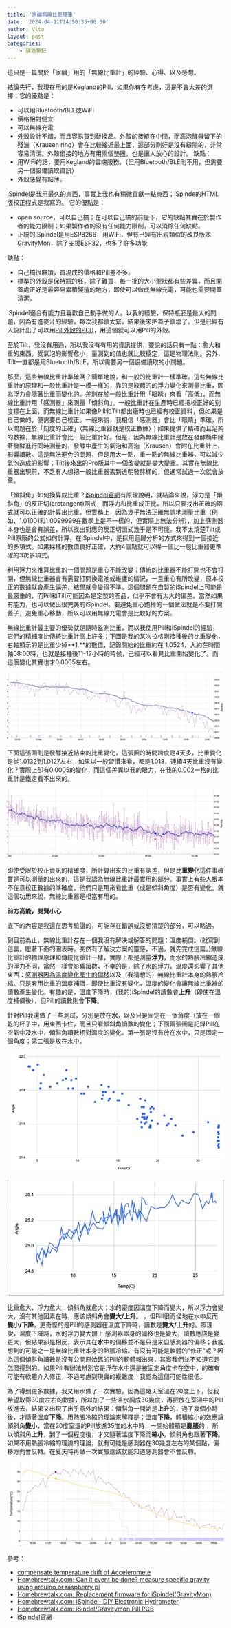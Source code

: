 ```yaml
---
title: '家釀無線比重隨筆'
date: '2024-04-11T14:50:35+00:00'
author: Vito
layout: post
categories:
    - 釀酒筆記
---
```

這只是一篇關於「家釀」用的「無線比重計」的經驗、心得、以及感想。

結論先行，我現在用的是Kegland的Pill，如果你有在考慮，這是不會太差的選擇；它的優點是：
- 可以用Bluetooth/BLE或WiFi
- 價格相對便宜
- 可以無線充電
- 外殼設計不錯，而且容易買到替換品。外殼的接縫在中間，而高泡酵母留下的殘渣（Krausen ring）會在比較接近最上面，這部分剛好是沒有縫隙的，非常容易清潔。外殼銜接的地方有用兩個墊圈，也是讓人放心的設計。
缺點：
- 用WiFi的話，要用Kegland的雲端服務。（但用Bluetooth/BLE則不用，但需要另一個設備讀取資訊）
- 外殼感覺有點薄。

iSpindel是我用最久的東西，事實上我也有稍微貢獻一點東西；iSpinde的HTML版校正程式是我寫的。
它的優點是：
- open source，可以自己搞；在可以自己搞的前提下，它的缺點其實在於製作者的能力限制；如果製作者的沒有任何能力限制，可以消除任何缺點。
- 正統的iSpindel是用ESP8266，用WiFi，但有已經有出現類似的改良版本[GravityMon](https://www.homebrewtalk.com/threads/replacement-firmware-for-ispindel-gravitymon.698058/)，除了支援ESP32，也多了許多功能.

缺點：
- 自己搞很麻煩，買現成的價格和Pill差不多。
- 標準的外殼是保特瓶的胚，除了難買，每一批的大小型狀都有些差異，而且開蓋處正好是最容易累積殘渣的地方，即使可以做成無線充電，可能也需要開蓋清潔。


iSpindel適合有能力且喜歡自己動手做的人。以我的經驗，保特瓶胚是最大的問題，因為有進麥汁的經驗，每次我都鎖太緊，結果後來把蓋子鎖壞了。但是已經有人設計出了可以用[Pill外殼的PCB](https://www.homebrewtalk.com/threads/ispindel-gravitymon-pill-pcb.732700/)，用這個就可以用Pill的外殼。

至於Tilt，我沒有用過，所以我沒有有用的資訊提供，要說的話只有一點：愈大和重的東西，受氣泡的影響愈小，量測到的值也就比較穩定，這是物理法則。另外，Tilt一直都是用Bluetooth/BLE，所以需要另一個設備讀取的小問題。

那麼，這些無線比重計準確嗎？簡單地說，和一般的比重計一樣準確。這些無線比重計的原理和一般比重計是一模一樣的，靠的是液體的的浮力變化來測量比重，因為浮力會隨著比重而變化的。差別在於一般比重計用「眼睛」來看「高低」，而無線比重計用「感測器」來測量「傾斜角」。一般比重計在生產時已經把校正好的刻度標在上面，而無線比重計如果像Pill和Tilt都出廠時也已經有校正資料，但如果是自已做的，便需要自己校正。一般來說，我相信「感測器」會比「眼睛」準確，所以問題在於「刻度的正確」（無線比重器就是校正數據）；如果提供了精確而且足夠的數據，無線比重計會比一般比重計好。但是，因為無線比重計是放在發酵桶中隨著發酵進行同時測量的，發酵中產生的氣泡和高泡（Krausen）會附在比重計上，影響讀數。這是無法避免的問題，但是用大一點、重一點的無線比重器，可以減少氣泡造成的影響；Tilt後來出的Pro版其中一個改變就是變大變重。其實在無線比重器出現前，不乏有人想把一般比重器丟到透明發酵桶的，但通常試過一次就會放棄。

「傾斜角」如何換算成比重？[iSpindel官網](https://www.ispindel.de)有原理說明，就結論來說，浮力是「傾斜角」的反正切(arctangent)函式，而浮力和比重成正比，所以只要找出正確的函式就可以正確的計算出比重。但實務上，因為幾乎無法正確無誤地測量比重（例如，1.01001和1.0099999在數學上是不一樣的，但實際上無法分辨），加上感測器本身也是會有誤差，所以找出對應的反正切函式幾乎是不可能。我不太清楚Tilt或Pill原廠的公式如何計算，在iSpindel中，是採用迴歸分析的方式來得到一個接近的多項式。如果採樣的數值良好正確，大約4個點就可以得一個比一般比重器更準確的3次多項式。

利用浮力來推算比重的一個問題是重心不能改變；傳統的比重器不能打開也不會打開，但無線比重器會有需要打開換電池或維護的情況，一旦重心有所改變，原本校正的數據就會產生偏差，結果就會變得不準。這個問題在自製的iSpindel上可能是最嚴重的，而Pill和Tilt可能因為是定製的產品，似乎不會有太大的偏差。當然如果有能力，也可以做出很完美的iSpindel。要避免重心跑掉的一個做法就是不要打開蓋子，避免重心移動，所以可以用無線充電會是比較好的方案。

無線比重計最主要的優勢就是隨時監測比重，而以我使用Pill和iSpindel的經驗，它們的精細度比傳統比重計高上許多；下圖是我的某次拉格剛接種後的比重變化，右軸顯示的是比重少掉**1.**的數值，記錄開始的比重約在 1.0524，大約在時間軸08:00時，也就是接種後11-12小時的時候，己經可以看見比重開始變化了。而這個變化其實也才0.0005左右。

![接種後的比重變化](/wp-content/2025-01/fermentation_start.jpg)

下面這張圖則是發酵接近結束的比重變化，這張圖的時間跨度是4天多，比重變化是從1.0132到1.0127左右，如果以一般習慣來看，都是1.013，連續4天比重沒有變化？實際上卻有0.0005的變化，而這個差異以我的眼力，在我的0.002一格的比重計是鐵定看不出來的。

![發酵接近結束的比重變化](/wp-content/2025-01/fermentation_end.jpg)

即使受限於校正資訊的精確度，所計算出來的比重有誤差，但是**比重變化**這件事確實是可以測量的出來的，這是我認為無線比重計最實用的部分。事實上有些人根本不在意校正數據的準確度，他們只是用來看比重（或是傾斜角度）是否有變化。就這個功用來說，無線比重器是相當有用的。

**前方高能，閱覽小心**

底下的內容是我還在思考驗證的，可能存在錯誤或沒想清楚的部分，可以略過。


到目前為止，無線比重計存在一個我沒有解決或解答的問題：溫度補償。(就寫到這裏，瞪著下面的圖表時，突然有了解決方案的靈感，不過，就先完成這篇。)無線比重計的物理原理和傳統比重計一樣，實際上都是測量**浮力**，而水的熱脹冷縮造成的浮力不同，當然一樣會影響讀數，不幸的是，除了水的浮力，溫度還影響了其他東西：[感測器因為溫度變化產生的偏移](https://github.com/universam1/iSpindel/issues/6)以及（我猜想的）無線比重計本身的熱脹冷縮。只是套用比重的溫度補償，即使比重沒有變化，溫度的變化會讓無線比重器的讀數產生變化。有趣的是，溫度下降時，(我的)iSpindel的讀數會**上升**（即使在溫度補償後），但Pill的讀數則會**下降**。

針對Pill我還做了一些測試，分別是放在**水**，以及只是固定在一個角度（放在一個乾的杯子中，用東西卡住，而且只看傾斜角讀數的變化；下面兩張圖是記錄Pill在空氣中及水中，傾斜角讀數相對溫度的變化。第一張是沒有放在水中，只是固定一個角度；第二張是放在水中。

![固定角度傾斜角讀數變化](/wp-content/2025-01/pill_in_air.jpg)

![水中傾斜角讀數變化](/wp-content/2025-01/pill_in_water.jpg)

比重愈大，浮力愈大，傾斜角就愈大；水的密度因溫度下降而變大，所以浮力會變大，沒有其他因素在時，應該傾斜角會**變大/上升**。
，但Pill很奇怪地在水中反而**變小/下降**，更奇怪的是Pill的感測器在溫度下降時，讀數是**變大/上升**的。照理說，溫度下降時，水的浮力變大加上
感測器本身的偏移也是變大，讀數應該是變更大，但結果卻是相反，表示其在**水**中的偏移並不是只是來自感測器的偏移；我能想到的可能之一是無線比重計本身的熱脹冷縮。有沒有可能是軟體的"修正"呢？因為這個傾斜角讀數是沒有公開原始碼的Pill的軔體報出來，其實我們並不知道它是怎麼得到的。如果Pill有辦法辨別它是浮在水中還是被固定角度卡在空中，的確有可能有軟體介入修正，不過考慮到現實的複雜度，我認為這個可能性很低。

為了得到更多數據，我又用水做了一次實驗，因為這幾天室溫在20度上下，但我希望取得30度左右的數據，所以加了一些溫水調成30幾度，再把放在室溫中的Pill放進去，結果又出現了出乎意外的結果：傾斜角一開始是**上升**的，過了幾個小時後，才隨著溫度**下降**。用熱脹冷縮的理論來解釋是：溫度**下降**，體積縮小的效應讓傾斜角**變小**，當在20度室溫的Pill放進35度的水中時，一開始體積是**膨脹**的 ，所以傾斜角**上升**，到了一個程度後，才又隨著溫度下降而**縮小**，傾斜角也跟著**下降**。如果不用熱脹冷縮的理論的理論，就有可能是感測器在30幾度左右的某個點，偏移方向會反轉。在夏天時再做一次實驗應該就能知道感測器會不會反轉。 

![先升後降](/wp-content/2025-01/pill_warmer_water.jpg)


參考：
- [compensate temperature drift of Acceleromete](https://github.com/universam1/iSpindel/issues/6)
- [Homebrewtalk.com: Can it event be done? measure specific gravity using arduino or raspberry pi](https://www.homebrewtalk.com/threads/can-it-even-be-done-measuring-specific-gravity-using-arduino-or-raspberry-pi.385352/)
- [Homebrewtalk.com: Replacement firmware for iSpindel(GravityMon)](https://www.homebrewtalk.com/threads/replacement-firmware-for-ispindel-gravitymon.698058/)
- [Homebrewtalk.com: iSpindel- DIY Electronic Hydrometer](https://www.homebrewtalk.com/threads/ispindle-diy-electronic-hydrometer.598187/)
- [Homebrewtalk.com: iSindel/Gravitymon Pill PCB](https://www.homebrewtalk.com/threads/ispindel-gravitymon-pill-pcb.732700/)
- [iSpindel官網](https://www.ispindel.de)